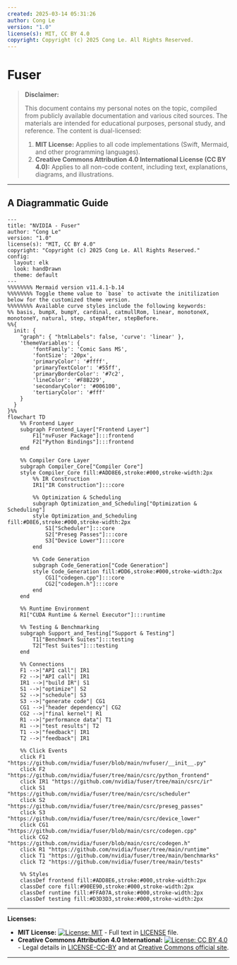 ```yaml
---
created: 2025-03-14 05:31:26
author: Cong Le
version: "1.0"
license(s): MIT, CC BY 4.0
copyright: Copyright (c) 2025 Cong Le. All Rights Reserved.
---
```




# Fuser
> **Disclaimer:**
>
> This document contains my personal notes on the topic,
> compiled from publicly available documentation and various cited sources.
> The materials are intended for educational purposes, personal study, and reference.
> The content is dual-licensed:
> 1. **MIT License:** Applies to all code implementations (Swift, Mermaid, and other programming languages).
> 2. **Creative Commons Attribution 4.0 International License (CC BY 4.0):** Applies to all non-code content, including text, explanations, diagrams, and illustrations.
---


## A Diagrammatic Guide 



```mermaid
---
title: "NVIDIA - Fuser"
author: "Cong Le"
version: "1.0"
license(s): "MIT, CC BY 4.0"
copyright: "Copyright (c) 2025 Cong Le. All Rights Reserved."
config:
  layout: elk
  look: handDrawn
  theme: default
---
%%%%%%%% Mermaid version v11.4.1-b.14
%%%%%%%% Toggle theme value to `base` to activate the initilization below for the customized theme version.
%%%%%%%% Available curve styles include the following keywords:
%% basis, bumpX, bumpY, cardinal, catmullRom, linear, monotoneX, monotoneY, natural, step, stepAfter, stepBefore.
%%{
  init: {
    "graph": { "htmlLabels": false, 'curve': 'linear' },
    'themeVariables': {
        'fontFamily': 'Comic Sans MS',
        'fontSize': '20px',
        'primaryColor': '#ffff',
        'primaryTextColor': '#55ff',
        'primaryBorderColor': '#7c2',
        'lineColor': '#F8B229',
        'secondaryColor': '#006100',
        'tertiaryColor': '#fff'
    }
  }
}%%
flowchart TD
    %% Frontend Layer
    subgraph Frontend_Layer["Frontend Layer"]
        F1["nvFuser Package"]:::frontend
        F2["Python Bindings"]:::frontend
    end

    %% Compiler Core Layer
    subgraph Compiler_Core["Compiler Core"]
    style Compiler_Core fill:#ADD8E6,stroke:#000,stroke-width:2px
        %% IR Construction
        IR1["IR Construction"]:::core
        
        %% Optimization & Scheduling
        subgraph Optimization_and_Scheduling["Optimization & Scheduling"]
        style Optimization_and_Scheduling fill:#D8E6,stroke:#000,stroke-width:2px
            S1["Scheduler"]:::core
            S2["Preseg Passes"]:::core
            S3["Device Lower"]:::core
        end
        
        %% Code Generation
        subgraph Code_Generation["Code Generation"]
        style Code_Generation fill:#DD6,stroke:#000,stroke-width:2px
            CG1["codegen.cpp"]:::core
            CG2["codegen.h"]:::core
        end
    end

    %% Runtime Environment
    R1["CUDA Runtime & Kernel Executor"]:::runtime

    %% Testing & Benchmarking
    subgraph Support_and_Testing["Support & Testing"]
        T1["Benchmark Suites"]:::testing
        T2["Test Suites"]:::testing
    end

    %% Connections
    F1 -->|"API call"| IR1
    F2 -->|"API call"| IR1
    IR1 -->|"build IR"| S1
    S1 -->|"optimize"| S2
    S2 -->|"schedule"| S3
    S3 -->|"generate code"| CG1
    CG1 -->|"header dependency"| CG2
    CG2 -->|"final kernel"| R1
    R1 -->|"performance data"| T1
    R1 -->|"test results"| T2
    T1 -->|"feedback"| IR1
    T2 -->|"feedback"| IR1

    %% Click Events
    click F1 "https://github.com/nvidia/fuser/blob/main/nvfuser/__init__.py"
    click F2 "https://github.com/nvidia/fuser/tree/main/csrc/python_frontend"
    click IR1 "https://github.com/nvidia/fuser/tree/main/csrc/ir"
    click S1 "https://github.com/nvidia/fuser/tree/main/csrc/scheduler"
    click S2 "https://github.com/nvidia/fuser/tree/main/csrc/preseg_passes"
    click S3 "https://github.com/nvidia/fuser/tree/main/csrc/device_lower"
    click CG1 "https://github.com/nvidia/fuser/blob/main/csrc/codegen.cpp"
    click CG2 "https://github.com/nvidia/fuser/blob/main/csrc/codegen.h"
    click R1 "https://github.com/nvidia/fuser/tree/main/runtime"
    click T1 "https://github.com/nvidia/fuser/tree/main/benchmarks"
    click T2 "https://github.com/nvidia/fuser/tree/main/tests"

    %% Styles
    classDef frontend fill:#ADD8E6,stroke:#000,stroke-width:2px
    classDef core fill:#90EE90,stroke:#000,stroke-width:2px
    classDef runtime fill:#FFA07A,stroke:#000,stroke-width:2px
    classDef testing fill:#D3D3D3,stroke:#000,stroke-width:2px

```




---
**Licenses:**

- **MIT License:**  [![License: MIT](https://img.shields.io/badge/License-MIT-yellow.svg)](LICENSE) - Full text in [LICENSE](LICENSE) file.
- **Creative Commons Attribution 4.0 International:** [![License: CC BY 4.0](https://licensebuttons.net/l/by/4.0/88x31.png)](LICENSE-CC-BY) - Legal details in [LICENSE-CC-BY](LICENSE-CC-BY) and at [Creative Commons official site](http://creativecommons.org/licenses/by/4.0/).

---